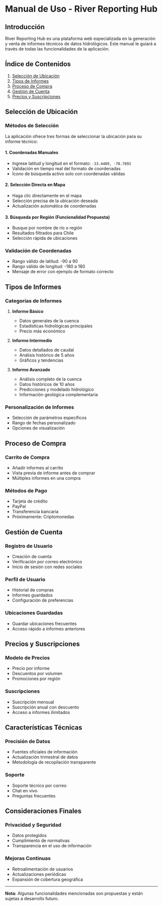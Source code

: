 # Manual de Uso - River Reporting Hub

## Introducción

River Reporting Hub es una plataforma web especializada en la generación y venta de informes técnicos de datos hidrológicos. Este manual le guiará a través de todas las funcionalidades de la aplicación.

## Índice de Contenidos

1. [Selección de Ubicación](#selección-de-ubicación)
2. [Tipos de Informes](#tipos-de-informes)
3. [Proceso de Compra](#proceso-de-compra)
4. [Gestión de Cuenta](#gestión-de-cuenta)
5. [Precios y Suscripciones](#precios-y-suscripciones)

## Selección de Ubicación

### Métodos de Selección

La aplicación ofrece tres formas de seleccionar la ubicación para su informe técnico:

#### 1. Coordenadas Manuales

- Ingrese latitud y longitud en el formato: `-33.4489, -70.7893`
- Validación en tiempo real del formato de coordenadas
- Ícono de búsqueda activo solo con coordenadas válidas

#### 2. Selección Directa en Mapa

- Haga clic directamente en el mapa
- Selección precisa de la ubicación deseada
- Actualización automática de coordenadas

#### 3. Búsqueda por Región (Funcionalidad Propuesta)

- Busque por nombre de río o región
- Resultados filtrados para Chile
- Selección rápida de ubicaciones

### Validación de Coordenadas

- Rango válido de latitud: -90 a 90
- Rango válido de longitud: -180 a 180
- Mensaje de error con ejemplo de formato correcto

## Tipos de Informes

### Categorías de Informes

1. **Informe Básico**
   - Datos generales de la cuenca
   - Estadísticas hidrológicas principales
   - Precio más económico

2. **Informe Intermedio**
   - Datos detallados de caudal
   - Análisis histórico de 5 años
   - Gráficos y tendencias

3. **Informe Avanzado**
   - Análisis completo de la cuenca
   - Datos históricos de 10 años
   - Predicciones y modelado hidrológico
   - Información geológica complementaria

### Personalización de Informes

- Selección de parámetros específicos
- Rango de fechas personalizado
- Opciones de visualización

## Proceso de Compra

### Carrito de Compra

- Añadir informes al carrito
- Vista previa de informe antes de comprar
- Múltiples informes en una compra

### Métodos de Pago

- Tarjeta de crédito
- PayPal
- Transferencia bancaria
- Próximamente: Criptomonedas

## Gestión de Cuenta

### Registro de Usuario

- Creación de cuenta
- Verificación por correo electrónico
- Inicio de sesión con redes sociales

### Perfil de Usuario

- Historial de compras
- Informes guardados
- Configuración de preferencias

### Ubicaciones Guardadas

- Guardar ubicaciones frecuentes
- Acceso rápido a informes anteriores

## Precios y Suscripciones

### Modelo de Precios

- Precio por informe
- Descuentos por volumen
- Promociones por región

### Suscripciones

- Suscripción mensual
- Suscripción anual con descuento
- Acceso a informes ilimitados

## Características Técnicas

### Precisión de Datos

- Fuentes oficiales de información
- Actualización trimestral de datos
- Metodología de recopilación transparente

### Soporte

- Soporte técnico por correo
- Chat en vivo
- Preguntas frecuentes

## Consideraciones Finales

### Privacidad y Seguridad

- Datos protegidos
- Cumplimiento de normativas
- Transparencia en el uso de información

### Mejoras Continuas

- Retroalimentación de usuarios
- Actualizaciones periódicas
- Expansión de cobertura geográfica

---

**Nota:** Algunas funcionalidades mencionadas son propuestas y están sujetas a desarrollo futuro.
